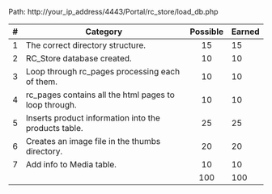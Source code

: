 
Path: http://your_ip_address/4443/Portal/rc_store/load_db.php

| # |  Category                                                                                           | Possible | Earned|
|---|-----------------------------------------------------------------------------------------------------|:--------:|:------|
| 1 | The correct directory structure.                                                                    |   15     |   15  |
| 2 | RC_Store database created.                                                                          |   10     |   10  |
| 3 | Loop through rc_pages processing each of them.                                                      |   10     |   10  |
| 4 | rc_pages contains all the html pages to loop through.                                               |   10     |   10  |
| 5 | Inserts product information into the products table.                                                |   25     |   25  |
| 6 | Creates an image file in the thumbs directory.                                                      |   20     |   20  |
| 7 | Add info to Media table.                                                                            |   10     |   10  |
|   |                                                                                                     |   100    |  100  |

